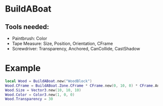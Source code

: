 # BuildABoat

## Tools needed:
- Paintbrush: Color
- Tape Measure: Size, Position, Orientation, CFrame
- Screwdriver: Transparency, Anchored, CanCollide, CastShadow

# Example
```lua
local Wood = BuildABoat.new("WoodBlock")
Wood.CFrame = BuildABoat.Zone.CFrame * CFrame.new(0, 10, 0) * CFrame.Angles(0, math.rad(45), 0)
Wood.Size = Vector3.new(10, 10, 10)
Wood.Color = Color3.new(1, 0, 0)
Wood.Transparency = 30
```
